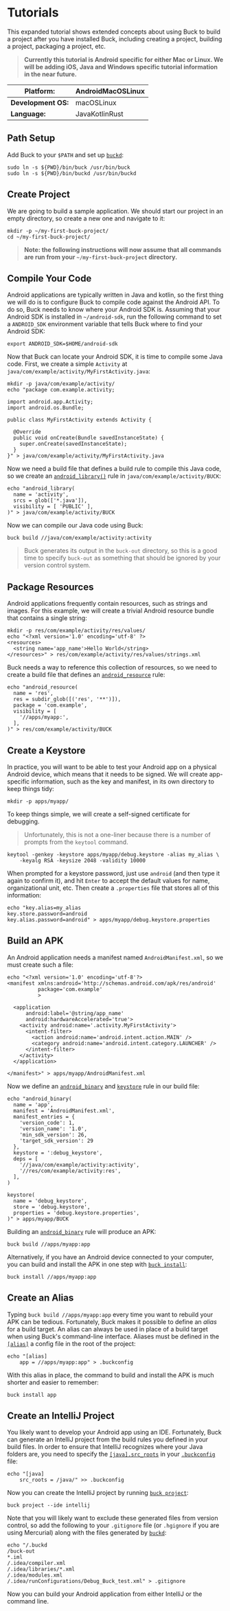 # Tutorials

This expanded tutorial shows extended concepts about using Buck to build a project after you have installed Buck, including creating a project, building a project, packaging a project, etc.

>**Currently this tutorial is Android specific for either Mac or Linux. We will be adding iOS, Java and Windows specific tutorial information in the near future.**



|**Platform:**	|AndroidMacOSLinux	|
|---	|---	|
|**Development OS:**	|macOSLinux	|
|**Language:**	|JavaKotlinRust	|

## Path Setup

Add Buck to your `$PATH` and set up [`buckd`](https://buck.build/concept/buckd.html):

```
sudo ln -s ${PWD}/bin/buck /usr/bin/buck
sudo ln -s ${PWD}/bin/buckd /usr/bin/buckd
```

## Create Project

We are going to build a sample application. We should start our project in an empty directory, so create a new one and navigate to it:

```
mkdir -p ~/my-first-buck-project/
cd ~/my-first-buck-project/
```

>**Note: the following instructions will now assume that all commands are run from your `~/my-first-buck-project` directory.**

## Compile Your Code

Android applications are typically written in Java and kotlin, so the first thing we will do is to configure Buck to compile code against the Android API. To do so, Buck needs to know where your Android SDK is. Assuming that your Android SDK is installed in `~/android-sdk`, run the following command to set a `ANDROID_SDK` environment variable that tells Buck where to find your Android SDK:

```
export ANDROID_SDK=$HOME/android-sdk
```

Now that Buck can locate your Android SDK, it is time to compile some Java code. First, we create a simple `Activity` at `java/com/example/activity/MyFirstActivity.java`:

```
mkdir -p java/com/example/activity/
echo "package com.example.activity;

import android.app.Activity;
import android.os.Bundle;

public class MyFirstActivity extends Activity {

  @Override
  public void onCreate(Bundle savedInstanceState) {
    super.onCreate(savedInstanceState);
  }
}" > java/com/example/activity/MyFirstActivity.java
```

Now we need a build file that defines a build rule to compile this Java code, so we create an [`android_library()`](https://buck.build/learning/rule/android_library.html) rule in `java/com/example/activity/BUCK`:

```
echo "android_library(
  name = 'activity',
  srcs = glob(['*.java']),
  visibility = [ 'PUBLIC' ],
)" > java/com/example/activity/BUCK
```

Now we can compile our Java code using Buck:

```
buck build //java/com/example/activity:activity
```

>Buck generates its output in the `buck-out` directory, so this is a good time to specify `buck-out` as something that should be ignored by your version control system.

## Package Resources

Android applications frequently contain resources, such as strings and images. For this example, we will create a trivial Android resource bundle that contains a single string:

```
mkdir -p res/com/example/activity/res/values/
echo "<?xml version='1.0' encoding='utf-8' ?>
<resources>
  <string name='app_name'>Hello World</string>
</resources>" > res/com/example/activity/res/values/strings.xml
```

Buck needs a way to reference this collection of resources, so we need to create a build file that defines an [`android_resource`](https://buck.build/rule/android_resource.html) rule:

```
echo "android_resource(
  name = 'res',
  res = subdir_glob([('res', '**')]),
  package = 'com.example',
  visibility = [
    '//apps/myapp:',
  ],
)" > res/com/example/activity/BUCK
```

## Create a Keystore

In practice, you will want to be able to test your Android app on a physical Android device, which means that it needs to be signed. We will create app-specific information, such as the key and manifest, in its own directory to keep things tidy:

```
mkdir -p apps/myapp/
```

To keep things simple, we will create a self-signed certificate for debugging.

>Unfortunately, this is not a one-liner because there is a number of prompts from the `keytool` command.

```
keytool -genkey -keystore apps/myapp/debug.keystore -alias my_alias \
    -keyalg RSA -keysize 2048 -validity 10000
```

When prompted for a keystore password, just use `android` (and then type it again to confirm it), and hit `Enter` to accept the default values for name, organizational unit, etc.
Then create a `.properties` file that stores all of this information:

```
echo "key.alias=my_alias
key.store.password=android
key.alias.password=android" > apps/myapp/debug.keystore.properties
```

## Build an APK

An Android application needs a manifest named `AndroidManifest.xml`, so we must create such a file:

```
echo "<?xml version='1.0' encoding='utf-8'?>
<manifest xmlns:android='http://schemas.android.com/apk/res/android'
          package='com.example'
          >

  <application
      android:label='@string/app_name'
      android:hardwareAccelerated='true'>
    <activity android:name='.activity.MyFirstActivity'>
      <intent-filter>
        <action android:name='android.intent.action.MAIN' />
        <category android:name='android.intent.category.LAUNCHER' />
      </intent-filter>
    </activity>
  </application>

</manifest>" > apps/myapp/AndroidManifest.xml
```

Now we define an [`android_binary`](https://buck.build/rule/android_binary.html) and [`keystore`](https://buck.build/rule/keystore.html) rule in our build file:

```
echo "android_binary(
  name = 'app',
  manifest = 'AndroidManifest.xml',
  manifest_entries = {
    'version_code': 1,
    'version_name': '1.0',
    'min_sdk_version': 26,
    'target_sdk_version': 29
  },
  keystore = ':debug_keystore',
  deps = [
    '//java/com/example/activity:activity',
    '//res/com/example/activity:res',
  ],
)

keystore(
  name = 'debug_keystore',
  store = 'debug.keystore',
  properties = 'debug.keystore.properties',
)" > apps/myapp/BUCK
```

Building an [`android_binary`](https://buck.build/rule/android_binary.html) rule will produce an APK:

```
buck build //apps/myapp:app
```

Alternatively, if you have an Android device connected to your computer, you can build and install the APK in one step with [`buck install`](https://buck.build/command/install.html):

```
buck install //apps/myapp:app
```

## Create an Alias

Typing `buck build //apps/myapp:app` every time you want to rebuild your APK can be tedious. Fortunately, Buck makes it possible to define an *alias* for a build target. An alias can always be used in place of a build target when using Buck's command-line interface.
Aliases must be defined in the [`[alias]`](https://buck.build/files-and-dirs/buckconfig.html#alias) a config file in the root of the project:

```
echo "[alias]
    app = //apps/myapp:app" > .buckconfig
```

With this alias in place, the command to build and install the APK is much shorter and easier to remember:

```
buck install app
```

## Create an IntelliJ Project

You likely want to develop your Android app using an IDE. Fortunately, Buck can generate an IntelliJ project from the build rules you defined in your build files.
In order to ensure that IntelliJ recognizes where your Java folders are, you need to specify the [`[java].src_roots`](https://buck.build/files-and-dirs/buckconfig.html#java.src_roots) in your [`.buckconfig`](https://buck.build/files-and-dirs/buckconfig.html) file:

```
echo "[java]
    src_roots = /java/" >> .buckconfig
```

Now you can create the IntelliJ project by running [`buck project`](https://buck.build/command/project.html):

```
buck project --ide intellij
```

Note that you will likely want to exclude these generated files from version control, so add the following to your `.gitignore` file (or `.hgignore` if you are using Mercurial) along with the files generated by [`buckd`](https://buck.build/concept/buckd.html):

```
echo "/.buckd
/buck-out
*.iml
/.idea/compiler.xml
/.idea/libraries/*.xml
/.idea/modules.xml
/.idea/runConfigurations/Debug_Buck_test.xml" > .gitignore
```

Now you can build your Android application from either IntelliJ or the command line.

